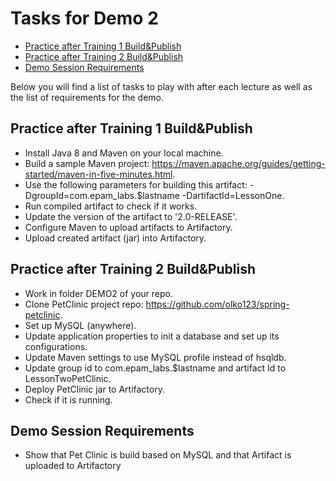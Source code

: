 # Tasks for Demo 2

- [Practice after Training 1 Build&Publish](#Practice-after-Training-1-Build&Publish)
- [Practice after Training 2 Build&Publish](#Practice-after-Training-2-Build&Publish)
- [Demo Session Requirements](#Demo-Session-Requirements)

Below you will find a list of tasks to play with after each lecture as well as the list of requirements for the demo.

## Practice after Training 1 Build&Publish

- Install Java 8 and Maven on your local machine.
- Build a sample Maven project: https://maven.apache.org/guides/getting-started/maven-in-five-minutes.html.
- Use the following parameters for building this artifact:  -DgroupId=com.epam_labs.$lastname -DartifactId=LessonOne.
- Run compiled artifact to check if it works.
- Update the version of the artifact to '2.0-RELEASE'.
- Configure Maven to upload artifacts to Artifactory.
- Upload created artifact (jar) into Artifactory.


## Practice after Training 2 Build&Publish

- Work in folder DEMO2 of your repo.
- Clone PetClinic project repo: https://github.com/olko123/spring-petclinic.
- Set up MySQL (anywhere).
- Update application properties to init a database and set up its configurations.
- Update Maven settings to use MySQL profile instead of hsqldb.
- Update group id to com.epam_labs.$lastname and artifact Id to LessonTwoPetClinic.
- Deploy PetClinic jar to Artifactory.
- Check if it is running.

## Demo Session Requirements

- Show that Pet Clinic is build based on MySQL and that Artifact is uploaded to Artifactory
